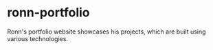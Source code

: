# ronn-portfolio
Ronn's portfolio website showcases his projects, which are built using various technologies.
